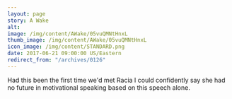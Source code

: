 ```yaml
---
layout: page
story: A Wake
alt:
image: /img/content/AWake/05vuQMNtHnxL
thumb_image: /img/content/AWake/05vuQMNtHnxL
icon_image: /img/content/STANDARD.png
date: 2017-06-21 09:00:00 US/Eastern
redirect_from: "/archives/0126"
---
```

Had this been the first time we'd met Racia I could confidently say she had no future in motivational speaking based on this speech alone.
